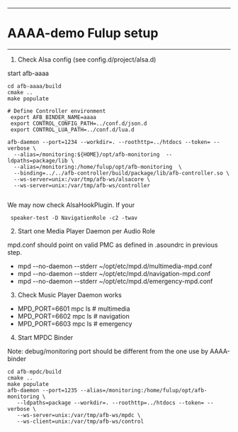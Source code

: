 ------------------------------------------------------------------------
#                AAAA-demo Fulup setup
------------------------------------------------------------------------

1) Check Alsa config (see config.d/project/alsa.d)

 start afb-aaaa
````
cd afb-aaaa/build
cmake ..
make populate

# Define Controller environment
 export AFB_BINDER_NAME=aaaa
 export CONTROL_CONFIG_PATH=../conf.d/json.d
 export CONTROL_LUA_PATH=../conf.d/lua.d

afb-daemon --port=1234 --workdir=. --roothttp=../htdocs --token= --verbose \
  --alias=/monitoring:${HOME}/opt/afb-monitoring  --ldpaths=package/lib \
  --alias=/monitoring:/home/fulup/opt/afb-monitoring  \
  --binding=../../afb-controller/build/package/lib/afb-controller.so \
  --ws-server=unix:/var/tmp/afb-ws/alsacore \
  --ws-server=unix:/var/tmp/afb-ws/controller
  
````

We may now check AlsaHookPlugin. If your 

```
 speaker-test -D NavigationRole -c2 -twav
```
  


2) Start one Media Player Daemon per Audio Role

 mpd.conf should point on valid PMC as defined in .asoundrc in previous step.

 * mpd --no-daemon --stderr ~/opt/etc/mpd.d/multimedia-mpd.conf
 * mpd --no-daemon --stderr ~/opt/etc/mpd.d/navigation-mpd.conf
 * mpd --no-daemon --stderr ~/opt/etc/mpd.d/emergency-mpd.conf 

3) Check Music Player Daemon works

 * MPD_PORT=6601 mpc ls   # multimedia
 * MPD_PORT=6602 mpc ls   # navigation
 * MPD_PORT=6603 mpc ls   # emergency

4) Start MPDC Binder

Note: debug/monitoring port should be different from the one use by AAAA-binder 


```
cd afb-mpdc/build
cmake ..
make populate
afb-daemon --port=1235 --alias=/monitoring:/home/fulup/opt/afb-monitoring \
   --ldpaths=package --workdir=. --roothttp=../htdocs --token= --verbose \
   --ws-server=unix:/var/tmp/afb-ws/mpdc \
   --ws-client=unix:/var/tmp/afb-ws/control
```
